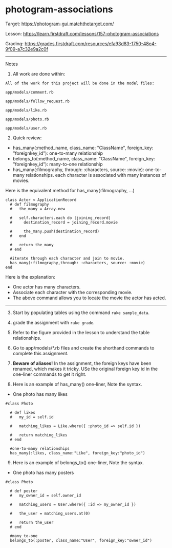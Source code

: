 # photogram-associations

Target: https://photogram-gui.matchthetarget.com/

Lesson: https://learn.firstdraft.com/lessons/157-photogram-associations

Grading: https://grades.firstdraft.com/resources/efa93d83-1750-48e4-9f09-a7c32e9a2c0f

<hr>

Notes

1. All work are done within:

```
All of the work for this project will be done in the model files:

app/models/comment.rb

app/models/follow_request.rb

app/models/like.rb

app/models/photo.rb

app/models/user.rb
```

2. Quick review:

- has_many(:method_name, class_name: "ClassName", foreign_key: "foreignkey_id"): one-to-many relationship
- belongs_to(:method_name, class_name: "ClassName", foreign_key: "foreignkey_id"): many-to-one relationship
- has_many(:filmography, through: :characters, source: :movie): one-to-many relationships. each character is associated with many instances of movies.

Here is the equivalent method for has_many(:filmography, ...)

```
class Actor < ApplicationRecord
  # def filmography
  #   the_many = Array.new

  #   self.characters.each do |joining_record|
  #     destination_record = joining_record.movie

  #     the_many.push(destination_record)
  #   end

  #   return the_many
  # end

  #iterate through each character and join to movie.
  has_many(:filmography,through: :characters, source: :movie)
end
```

Here is the explanation:
- One actor has many characters.
- Associate each character with the corresponding movie. 
- The above command allows you to locate the movie the actor has acted.

*** 

3. Start by populating tables using the command `rake sample_data`.

4. grade the assignment with `rake grade`.

5. Refer to the figure provided in the lesson to understand the table relationships.

6. Go to app/models/*.rb files and create the shorthand commands to complete this assignment.

7. **Beware of aliases!** In the assignment, the foreign keys have been renamed, which makes it tricky. USe the original foreign key id in the one-liner commands to get it right.

8. Here is an example of has_many() one-liner, Note the syntax.

- One photo has many likes
```
#class Photo

  # def likes
  #   my_id = self.id

  #   matching_likes = Like.where({ :photo_id => self.id })

  #   return matching_likes
  # end

  #one-to-many relationships  
  has_many(:likes, class_name:"Like", foreign_key:"photo_id")
```

9. Here is an example of belongs_to() one-liner, Note the syntax.

- One photo has many posters
```
#class Photo

  # def poster
  #   my_owner_id = self.owner_id

  #   matching_users = User.where({ :id => my_owner_id })

  #   the_user = matching_users.at(0)

  #   return the_user
  # end

  #many_to-one
  belongs_to(:poster, class_name:"User", foreign_key:"owner_id")
```
